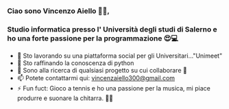 ### Ciao sono Vincenzo Aiello 👋🏽,
### Studio informatica presso l' Università degli studi di Salerno e ho una forte passione per la programmazione 😍💻

- 🔭 Sto lavorando su una piattaforma social per gli Universitari..."Unimeet"
- 🌱 Sto raffinando la conoscenza di python
- 👯 Sono alla ricerca di qualsiasi progetto su cui collaborare 🤣
- 📫 Potete contattarmi qui: vincenzaiello300@gmail.com
- ⚡ Fun fuct: Gioco a tennis e ho una passione per la musica,
        mi piace produrre e suonare la chitarra. 🎸🎾
<!--- - 🤔 I’m looking for help with ...) -->
<!--- - 😄 Pronouns: ... -->



